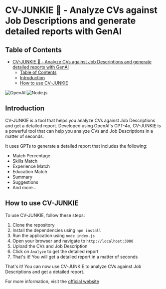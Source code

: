 # CV-JUNKIE 🐙 - Analyze CVs against Job Descriptions and generate detailed reports with GenAI

## Table of Contents
- [CV-JUNKIE 🐙 - Analyze CVs against Job Descriptions and generate detailed reports with GenAI](#cv-junkie----analyze-cvs-against-job-descriptions-and-generate-detailed-reports-with-genai)
  - [Table of Contents](#table-of-contents)
  - [Introduction](#introduction)
  - [How to use CV-JUNKIE](#how-to-use-cv-junkie)

![OpenAI](https://img.shields.io/badge/OpenAI-00b3e6?style=flat&logo=openai&logoColor=white)
![Node.js](https://img.shields.io/badge/Node.js-339933?style=flat&logo=node.js&logoColor=white)

## Introduction

CV-JUNKIE is a tool that helps you analyze CVs against Job Descriptions and get a detailed report. Developed using OpenAI's GPT-4o, CV-JUNKIE is a powerful tool that can help you analyze CVs and Job Descriptions in a matter of seconds.

It uses GPTs to generate a detailed report that includes the following:
- Match Percentage
- Skills Match
- Experience Match
- Education Match
- Summary
- Suggestions
- And more...

## How to use CV-JUNKIE

To use CV-JUNKIE, follow these steps:

1. Clone the repository
2. Install the dependencies using `npm install`
3. Run the application using `node index.js`
4. Open your browser and navigate to `http://localhost:3000`
5. Upload the CVs and Job Description
6. Click on `Analyze` to get the detailed report
7. That's it! You will get a detailed report in a matter of seconds

That's it! You can now use CV-JUNKIE to analyze CVs against Job Descriptions and get a detailed report.

For more information, visit the [official website](https://cv-junkie.com)
